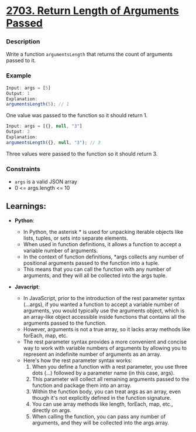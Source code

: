 # [2703. Return Length of Arguments Passed](https://leetcode.com/problems/return-length-of-arguments-passed/description/)

### Description
Write a function `argumentsLength` that returns the count of arguments passed to it.

### Example
```javascript
Input: args = [5]
Output: 1
Explanation:
argumentsLength(5); // 1
```
One value was passed to the function so it should return 1.

```javascript
Input: args = [{}, null, "3"]
Output: 3
Explanation: 
argumentsLength({}, null, "3"); // 3
```
Three values were passed to the function so it should return 3.
 
### Constraints

- `args` is a valid JSON array
- 0 <= args.length <= 10

## Learnings:

- **Python**:
     - In Python, the asterisk * is used for unpacking iterable objects like lists, tuples, or sets into separate elements. 
     - When used in function definitions, it allows a function to accept a variable number of arguments.
     - In the context of function definitions, *args collects any number of positional arguments passed to the function into a tuple. 
     - This means that you can call the function with any number of arguments, and they will all be collected into the args tuple.

- **Javacript**:
    - In JavaScript, prior to the introduction of the rest parameter syntax (...args), if you wanted a function to accept a variable number of arguments, you would typically use the arguments object, which is an array-like object accessible inside functions that contains all the arguments passed to the function. 
    - However, arguments is not a true array, so it lacks array methods like forEach, map, etc.
    - The rest parameter syntax provides a more convenient and concise way to work with variable numbers of arguments by allowing you to represent an indefinite number of arguments as an array.
    - Here's how the rest parameter syntax works:
        1. When you define a function with a rest parameter, you use three dots (...) followed by a parameter name (in this case, args). 
        2. This parameter will collect all remaining arguments passed to the function and package them into an array.
        3. Within the function body, you can treat args as an array, even though it's not explicitly defined in the function signature. 
        4. You can use array methods like length, forEach, map, etc., directly on args.
        5. When calling the function, you can pass any number of arguments, and they will be collected into the args array.